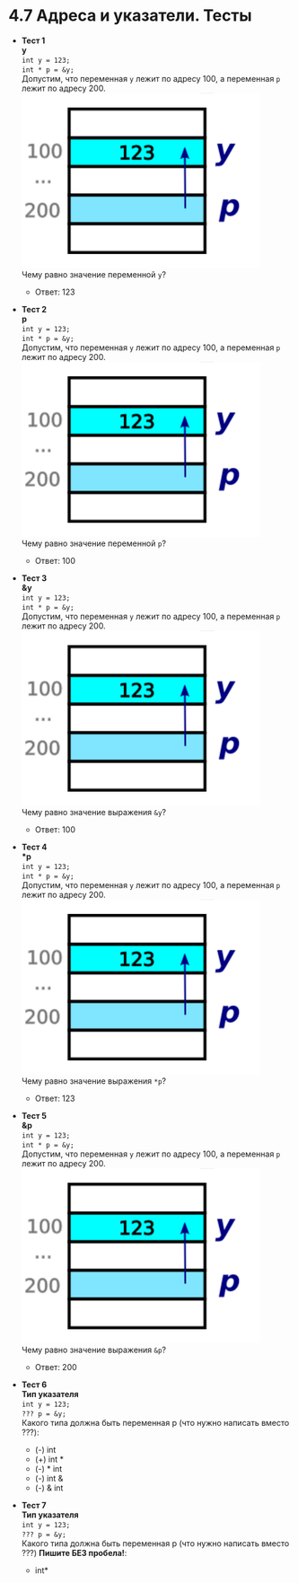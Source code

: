 # 4.7 Адреса и указатели. Тесты

* **Тест 1**  
**y**  
`int y = 123;`  
`int * p = &y;`  
Допустим, что переменная `y` лежит по адресу 100, а переменная `p` лежит по адресу 200.  
![4.07.py.png](4.07.py.png "4.07.py.png")  
Чему равно значение переменной `y`?  
  * Ответ: 123

* **Тест 2**  
**p**  
`int y = 123;`  
`int * p = &y;`  
Допустим, что переменная `y` лежит по адресу 100, а переменная `p` лежит по адресу 200.  
![4.07.py.png](4.07.py.png "4.07.py.png")  
Чему равно значение переменной `p`?  
  * Ответ: 100  

* **Тест 3**  
**&y**  
`int y = 123;`  
`int * p = &y;`  
Допустим, что переменная `y` лежит по адресу 100, а переменная `p` лежит по адресу 200.  
![4.07.py.png](4.07.py.png "4.07.py.png")  
Чему равно значение выражения `&y`?  
  * Ответ: 100  

* **Тест 4**  
**\*p**  
`int y = 123;`  
`int * p = &y;`  
Допустим, что переменная `y` лежит по адресу 100, а переменная `p` лежит по адресу 200.  
![4.07.py.png](4.07.py.png "4.07.py.png")  
Чему равно значение выражения `*p`?  
  * Ответ: 123  

* **Тест 5**  
**&p**  
`int y = 123;`  
`int * p = &y;`  
Допустим, что переменная `y` лежит по адресу 100, а переменная `p` лежит по адресу 200.  
![4.07.py.png](4.07.py.png "4.07.py.png")  
Чему равно значение выражения `&p`?  
  * Ответ: 200  

* **Тест 6**  
**Тип указателя**  
`int y = 123;`  
`??? p = &y;`  
Какого типа должна быть переменная p (что нужно написать вместо ???):  
  * (-) int
  * (+) int \*
  * (-) \* int
  * (-) int \&
  * (-) \& int

* **Тест 7**  
**Тип указателя**  
`int y = 123;`  
`??? p = &y;`  
Какого типа должна быть переменная p (что нужно написать вместо ???) **Пишите БЕЗ пробела!**:  
  * int*
